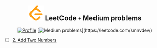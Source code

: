 <h2 align="center">
    <img alt="LeetCode logo" src="/docs/assets/leetcode.svg" />
    LeetCode • Medium problems
</h2>
<div align="center">

[![Profile](https://img.shields.io/badge/leetcode.com-smnvdev-f79f1b.svg?logo=leetcode)](https://leetcode.com/smnvdev/)
[![Medium problems](https://img.shields.io/badge/Medium-0_/_1229-ffc01e.svg?labelColor=rgba(255,160,30,.15))](https://leetcode.com/smnvdev/)
</div>

- [ ] [2. Add Two Numbers](add-two-numbers/README.md)